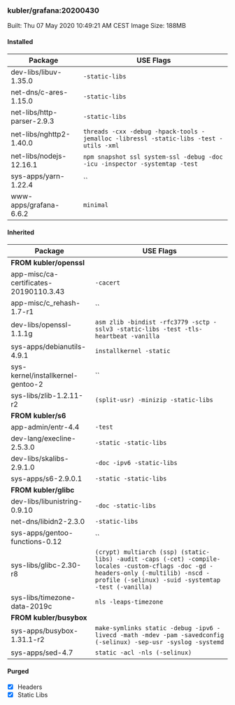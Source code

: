### kubler/grafana:20200430

Built: Thu 07 May 2020 10:49:21 AM CEST
Image Size: 188MB

#### Installed
Package | USE Flags
--------|----------
dev-libs/libuv-1.35.0 | `-static-libs`
net-dns/c-ares-1.15.0 | `-static-libs`
net-libs/http-parser-2.9.3 | `-static-libs`
net-libs/nghttp2-1.40.0 | `threads -cxx -debug -hpack-tools -jemalloc -libressl -static-libs -test -utils -xml`
net-libs/nodejs-12.16.1 | `npm snapshot ssl system-ssl -debug -doc -icu -inspector -systemtap -test`
sys-apps/yarn-1.22.4 | ``
www-apps/grafana-6.6.2 | `minimal`
#### Inherited
Package | USE Flags
--------|----------
**FROM kubler/openssl** |
app-misc/ca-certificates-20190110.3.43 | `-cacert`
app-misc/c_rehash-1.7-r1 | ``
dev-libs/openssl-1.1.1g | `asm zlib -bindist -rfc3779 -sctp -sslv3 -static-libs -test -tls-heartbeat -vanilla`
sys-apps/debianutils-4.9.1 | `installkernel -static`
sys-kernel/installkernel-gentoo-2 | ``
sys-libs/zlib-1.2.11-r2 | `(split-usr) -minizip -static-libs`
**FROM kubler/s6** |
app-admin/entr-4.4 | `-test`
dev-lang/execline-2.5.3.0 | `-static -static-libs`
dev-libs/skalibs-2.9.1.0 | `-doc -ipv6 -static-libs`
sys-apps/s6-2.9.0.1 | `-static -static-libs`
**FROM kubler/glibc** |
dev-libs/libunistring-0.9.10 | `-doc -static-libs`
net-dns/libidn2-2.3.0 | `-static-libs`
sys-apps/gentoo-functions-0.12 | ``
sys-libs/glibc-2.30-r8 | `(crypt) multiarch (ssp) (static-libs) -audit -caps (-cet) -compile-locales -custom-cflags -doc -gd -headers-only (-multilib) -nscd -profile (-selinux) -suid -systemtap -test (-vanilla)`
sys-libs/timezone-data-2019c | `nls -leaps-timezone`
**FROM kubler/busybox** |
sys-apps/busybox-1.31.1-r2 | `make-symlinks static -debug -ipv6 -livecd -math -mdev -pam -savedconfig (-selinux) -sep-usr -syslog -systemd`
sys-apps/sed-4.7 | `static -acl -nls (-selinux)`
#### Purged
- [x] Headers
- [x] Static Libs
